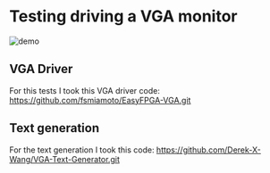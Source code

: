 # Testing driving a VGA monitor
![demo](docs/crazy_screen.gif)
## VGA Driver
For this tests I took this VGA driver code: https://github.com/fsmiamoto/EasyFPGA-VGA.git
## Text generation
For the text generation I took this code: https://github.com/Derek-X-Wang/VGA-Text-Generator.git

